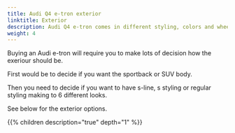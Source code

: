 ```yaml
---
title: Audi Q4 e-tron exterior
linktitle: Exterior
description: Audi Q4 e-tron comes in different styling, colors and wheels
weight: 4
---
```


Buying an Audi e-tron will require you to make lots of decision how the exeriour should be.

First would be to decide if you want the sportback or SUV body.

Then you need to decide if you want to have s-line, s styling or regular styling making to 6 different looks.

See below for the exterior options.

{{% children description="true" depth="1" %}}
